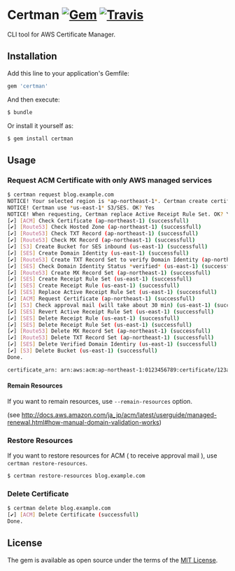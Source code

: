 # Certman [![Gem](https://img.shields.io/gem/v/certman.svg)](https://rubygems.org/gems/certman) [![Travis](https://img.shields.io/travis/k1LoW/certman.svg)](https://travis-ci.org/k1LoW/certman)

CLI tool for AWS Certificate Manager.

## Installation

Add this line to your application's Gemfile:

```ruby
gem 'certman'
```

And then execute:

```sh
$ bundle
```

Or install it yourself as:

```sh
$ gem install certman
```

## Usage

### Request ACM Certificate with only AWS managed services

```sh
$ certman request blog.example.com
NOTICE! Your selected region is *ap-northeast-1*. Certman create certificate on *ap-northeast-1*. OK? Yes
NOTICE! Certman use *us-east-1* S3/SES. OK? Yes
NOTICE! When requesting, Certman replace Active Receipt Rule Set. OK? Yes
[✔] [ACM] Check Certificate (ap-northeast-1) (successfull)
[✔] [Route53] Check Hosted Zone (ap-northeast-1) (successfull)
[✔] [Route53] Check TXT Record (ap-northeast-1) (successfull)
[✔] [Route53] Check MX Record (ap-northeast-1) (successfull)
[✔] [S3] Create Bucket for SES inbound (us-east-1) (successfull)
[✔] [SES] Create Domain Identity (us-east-1) (successfull)
[✔] [Route53] Create TXT Record Set to verify Domain Identity (ap-northeast-1) (successfull)
[✔] [SES] Check Domain Identity Status *verified* (us-east-1) (successfull)
[✔] [Route53] Create MX Record Set (ap-northeast-1) (successfull)
[✔] [SES] Create Receipt Rule Set (us-east-1) (successfull)
[✔] [SES] Create Receipt Rule (us-east-1) (successfull)
[✔] [SES] Replace Active Receipt Rule Set (us-east-1) (successfull)
[✔] [ACM] Request Certificate (ap-northeast-1) (successfull)
[✔] [S3] Check approval mail (will take about 30 min) (us-east-1) (successfull)
[✔] [SES] Revert Active Receipt Rule Set (us-east-1) (successfull)
[✔] [SES] Delete Receipt Rule (us-east-1) (successfull)
[✔] [SES] Delete Receipt Rule Set (us-east-1) (successfull)
[✔] [Route53] Delete MX Record Set (ap-northeast-1) (successfull)
[✔] [Route53] Delete TXT Record Set (ap-northeast-1) (successfull)
[✔] [SES] Delete Verified Domain Identiry (us-east-1) (successfull)
[✔] [S3] Delete Bucket (us-east-1) (successfull)
Done.

certificate_arn: arn:aws:acm:ap-northeast-1:0123456789:certificate/123abcd4-5e67-8f90-123a-4567bc89d01

```

#### Remain Resources

If you want to remain resources, use `--remain-resources` option.

(see http://docs.aws.amazon.com/ja_jp/acm/latest/userguide/managed-renewal.html#how-manual-domain-validation-works)

### Restore Resources

If you want to restore resources for ACM ( to receive approval mail ), use `certman restore-resources`.

```sh
$ certman restore-resources blog.example.com
```

### Delete Certificate

```sh
$ certman delete blog.example.com
[✔] [ACM] Delete Certificate (successfull)
Done.

```

## License

The gem is available as open source under the terms of the [MIT License](http://opensource.org/licenses/MIT).


